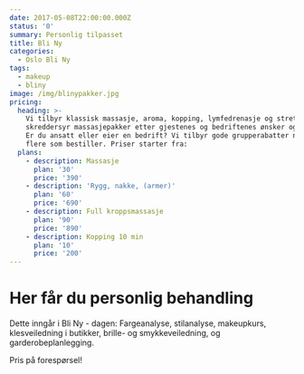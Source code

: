 ```yaml
---
date: 2017-05-08T22:00:00.000Z
status: '0'
summary: Personlig tilpasset
title: Bli Ny
categories:
  - Oslo Bli Ny
tags:
  - makeup
  - bliny
image: /img/blinypakker.jpg
pricing:
  heading: >-
    Vi tilbyr klassisk massasje, aroma, kopping, lymfedrenasje og stretching. Vi
    skreddersyr massasjepakker etter gjestenes og bedriftenes ønsker og behov.
    Er du ansatt eller eier en bedrift? Vi tilbyr gode grupperabatter når det er
    flere som bestiller. Priser starter fra:
  plans:
    - description: Massasje
      plan: '30'
      price: '390'
    - description: 'Rygg, nakke, (armer)'
      plan: '60'
      price: '690'
    - description: Full kroppsmassasje
      plan: '90'
      price: '890'
    - description: Kopping 10 min
      plan: '10'
      price: '200'
---
```

# Her får du personlig behandling

Dette inngår i Bli Ny - dagen: Fargeanalyse, stilanalyse, makeupkurs, klesveiledning i butikker, brille- og smykkeveiledning, og garderobeplanlegging.

Pris på forespørsel!
